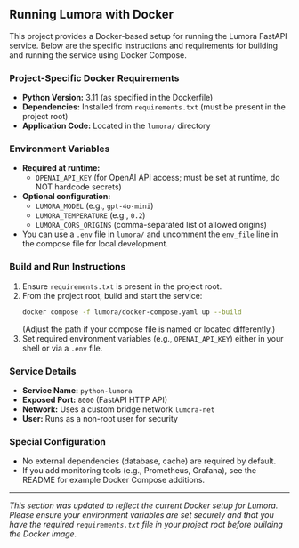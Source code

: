 ## Running Lumora with Docker

This project provides a Docker-based setup for running the Lumora FastAPI service. Below are the specific instructions and requirements for building and running the service using Docker Compose.

### Project-Specific Docker Requirements
- **Python Version:** 3.11 (as specified in the Dockerfile)
- **Dependencies:** Installed from `requirements.txt` (must be present in the project root)
- **Application Code:** Located in the `lumora/` directory

### Environment Variables
- **Required at runtime:**
  - `OPENAI_API_KEY` (for OpenAI API access; must be set at runtime, do NOT hardcode secrets)
- **Optional configuration:**
  - `LUMORA_MODEL` (e.g., `gpt-4o-mini`)
  - `LUMORA_TEMPERATURE` (e.g., `0.2`)
  - `LUMORA_CORS_ORIGINS` (comma-separated list of allowed origins)
- You can use a `.env` file in `lumora/` and uncomment the `env_file` line in the compose file for local development.

### Build and Run Instructions
1. Ensure `requirements.txt` is present in the project root.
2. From the project root, build and start the service:
   ```sh
   docker compose -f lumora/docker-compose.yaml up --build
   ```
   (Adjust the path if your compose file is named or located differently.)
3. Set required environment variables (e.g., `OPENAI_API_KEY`) either in your shell or via a `.env` file.

### Service Details
- **Service Name:** `python-lumora`
- **Exposed Port:** `8000` (FastAPI HTTP API)
- **Network:** Uses a custom bridge network `lumora-net`
- **User:** Runs as a non-root user for security

### Special Configuration
- No external dependencies (database, cache) are required by default.
- If you add monitoring tools (e.g., Prometheus, Grafana), see the README for example Docker Compose additions.

---
*This section was updated to reflect the current Docker setup for Lumora. Please ensure your environment variables are set securely and that you have the required `requirements.txt` file in your project root before building the Docker image.*
